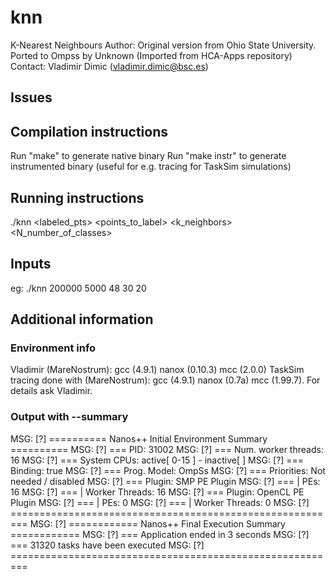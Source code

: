 # knn
K-Nearest Neighbours
Author: Original version from Ohio State University. Ported to Ompss by Unknown (Imported from HCA-Apps repository)
Contact: Vladimir Dimic (vladimir.dimic@bsc.es)

## Issues

## Compilation instructions
Run "make" to generate native binary
Run "make instr" to generate instrumented binary (useful for e.g. tracing for TaskSim simulations)

## Running instructions
./knn <labeled_pts> <points_to_label> <dimensions> <k_neighbors> <N_number_of_classes>

## Inputs
eg: ./knn 200000 5000 48 30 20

## Additional information
###  Environment info
Vladimir (MareNostrum): gcc (4.9.1) nanox (0.10.3) mcc (2.0.0)
TaskSim tracing done with (MareNostrum): gcc (4.9.1) nanox (0.7a) mcc (1.99.7). For details ask Vladimir.

### Output with --summary
MSG: [?] ========== Nanos++ Initial Environment Summary ==========
MSG: [?] === PID:                 31002
MSG: [?] === Num. worker threads: 16
MSG: [?] === System CPUs:         active[ 0-15 ] - inactive[  ]
MSG: [?] === Binding:             true
MSG: [?] === Prog. Model:         OmpSs
MSG: [?] === Priorities:          Not needed / disabled
MSG: [?] === Plugin:              SMP PE Plugin
MSG: [?] ===  | PEs:              16
MSG: [?] ===  | Worker Threads:   16
MSG: [?] === Plugin:              OpenCL PE Plugin
MSG: [?] ===  | PEs:              0
MSG: [?] ===  | Worker Threads:   0
MSG: [?] =========================================================
MSG: [?] ============ Nanos++ Final Execution Summary ============
MSG: [?] === Application ended in 3 seconds
MSG: [?] === 31320 tasks have been executed
MSG: [?] =========================================================

